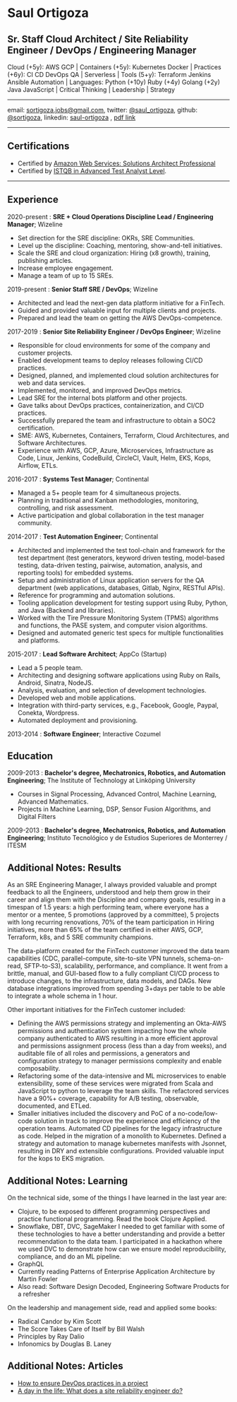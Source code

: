 # Saul Ortigoza

## Sr. Staff Cloud Architect / Site Reliability Engineer / DevOps / Engineering Manager

Cloud (+5y): AWS GCP | Containers (+5y): Kubernetes Docker | Practices (+6y): CI CD DevOps QA | Serverless | Tools (5+y): Terraform Jenkins Ansible Automation | Languages: Python (+10y) Ruby (+4y) Golang (+2y) Java JavaScript | Critical Thinking | Leadership | Strategy

----------------------------
email: sortigoza.jobs@gmail.com, twitter: [@saul_ortigoza](https://twitter.com/saul_ortigoza), github: [@sortigoza](https://github.com/sortigoza), linkedin: [saul-ortigoza](https://www.linkedin.com/in/saul-ortigoza/) , [pdf link](https://www.sortigoza.com/saul_ortigoza.pdf)

----------------------------

## Certifications

* Certified by [Amazon Web Services: Solutions Architect Professional](https://www.certmetrics.com/amazon/public/badge.aspx?i=4&t=c&d=2020-02-28&ci=AWS01122964)
* Certified by [ISTQB in Advanced Test Analyst Level](https://drive.google.com/file/d/0B47wJF8CvsssRGY3dkxaZ0Jfa2M/view).

----------------------------

## Experience

2020-present
: **SRE + Cloud Operations Discipline Lead / Engineering Manager**; Wizeline

- Set direction for the SRE discipline: OKRs, SRE Communities.
- Level up the discipline: Coaching, mentoring, show-and-tell initiatives.
- Scale the SRE and cloud organization: Hiring (x8 growth), training, publishing articles.
- Increase employee engagement.
- Manage a team of up to 15 SREs.

2019-present
: **Senior Staff SRE / DevOps**; Wizeline

- Architected and lead the next-gen data platform initiative for a FinTech.
- Guided and provided valuable input for multiple clients and projects.
- Prepared and lead the team on getting the AWS DevOps-competence.

2017-2019
:   **Senior Site Reliability Engineer / DevOps Engineer**; Wizeline

* Responsible for cloud environments for some of the company and customer projects.
* Enabled development teams to deploy releases following CI/CD practices.
* Designed, planned, and implemented cloud solution architectures for web and data services.
* Implemented, monitored, and improved DevOps metrics.
* Lead SRE for the internal bots platform and other projects.
* Gave talks about DevOps practices, containerization, and CI/CD practices.
* Successfully prepared the team and infrastructure to obtain a SOC2 certification.
* SME: AWS, Kubernetes, Containers, Terraform, Cloud Architectures, and Software Architectures.
* Experience with AWS, GCP, Azure, Microservices, Infrastructure as Code, Linux, Jenkins, CodeBuild, CircleCI, Vault, Helm, EKS, Kops, Airflow, ETLs.

2016-2017
:   **Systems Test Manager**; Continental

* Managed a 5+ people team for 4 simultaneous projects. 
* Planning in traditional and Kanban methodologies, monitoring, controlling, and risk assessment. 
* Active participation and global collaboration in the test manager community.

2014-2017
:   **Test Automation Engineer**; Continental

* Architected and implemented the test tool-chain and framework for the test department (test generators, keyword driven testing, model-based testing, data-driven testing, pairwise, automation, analysis, and reporting tools) for embedded systems.
* Setup and administration of Linux application servers for the QA department (web applications, databases, Gitlab, Nginx, RESTful APIs).
* Reference for programming and automation solutions.
* Tooling application development for testing support using Ruby, Python, and Java (Backend and libraries).
* Worked with the Tire Pressure Monitoring System (TPMS) algorithms and functions, the PASE system, and computer vision algorithms.
* Designed and automated generic test specs for multiple functionalities and platforms.

2015-2017
:   **Lead Software Architect**; AppCo (Startup)

* Lead a 5 people team.
* Architecting and designing software applications using Ruby on Rails, Android, Sinatra, NodeJS.
* Analysis, evaluation, and selection of development technologies.
* Developed web and mobile applications.
* Integration with third-party services, e.g., Facebook, Google, Paypal, Conekta, Wordpress.
* Automated deployment and provisioning.

2013-2014
:   **Software Engineer**; Interactive Cozumel


## Education

2009-2013
:   **Bachelor's degree, Mechatronics, Robotics, and Automation Engineering**; The Institute of Technology at Linköping University

* Courses in Signal Processing, Advanced Control, Machine Learning, Advanced Mathematics.
* Projects in Machine Learning, DSP, Sensor Fusion Algorithms, and Digital Filters

2009-2013
:   **Bachelor's degree, Mechatronics, Robotics, and Automation Engineering**; Instituto Tecnológico y de Estudios Superiores de Monterrey / ITESM



## Additional Notes: Results

As an SRE Engineering Manager, I always provided valuable and prompt feedback to all the Engineers, understood and help them grow in their career and align them with the Discipline and company goals, resulting in a timespan of 1.5 years: a high performing team, where everyone has a mentor or a mentee, 5 promotions (approved by a committee), 5 projects with long recurring renovations, 70% of the team participation in Hiring initiatives, more than 65% of the team certified in either AWS, GCP, Terraform, k8s, and 5 SRE community champions.

The data-platform created for the FinTech customer improved the data team capabilities (CDC, parallel-compute, site-to-site VPN tunnels, schema-on-read, SFTP-to-S3), scalability, performance, and compliance. It went from a brittle, manual, and GUI-based flow to a fully compliant CI/CD process to introduce changes, to the infrastructure, data models, and DAGs. New database integrations improved from spending 3+days per table to be able to integrate a whole schema in 1 hour.



Other important initiatives for the FinTech customer included:

- Defining the AWS permissions strategy and implementing an Okta-AWS permissions and authentication system impacting how the whole company authenticated to AWS resulting in a more efficient approval and permissions assignment process (less than a day from weeks), and auditable file of all roles and permissions, a generators and configuration strategy to manager permissions complexity and enable composability.
- Refactoring some of the data-intensive and ML microservices to enable extensibility, some of these services were migrated from Scala and JavaScript to python to leverage the team skills. The refactored services have a 90%+ coverage, capability for A/B testing, observable, documented, and ETLed.
- Smaller initiatives included the discovery and PoC of a no-code/low-code solution in track to improve the experience and efficiency of the operation teams. Automated CD pipelines for the legacy infrastructure as code. Helped in the migration of a monolith to Kubernetes. Defined a strategy and automation to manage kubernetes manifests with Jsonnet, resulting in DRY and extensible configurations. Provided valuable input for the kops to EKS migration.

## Additional Notes: Learning

On the technical side, some of the things I have learned in the last year are:

- Clojure, to be exposed to different programming perspectives and practice functional programming. Read the book Clojure Applied. 
- Snowflake, DBT, DVC, SageMaker I needed to get familiar with some of these technologies to have a better understanding and provide a better recommendation to the data team. I participated in a hackathon where we used DVC to demonstrate how can we ensure model reproducibility, compliance, and do an ML pipeline.
- GraphQL
- Currently reading Patterns of Enterprise Application Architecture by Martin Fowler
- Also read: Software Design Decoded, Engineering Software Products for a refresher

On the leadership and management side, read and applied some books:

- Radical Candor by Kim Scott
- The Score Takes Care of Itself by Bill Walsh
- Principles by Ray Dalio
- Infonomics by Douglas B. Laney

## Additional Notes: Articles

- [How to ensure DevOps practices in a project](https://www.wizeline.com/how-to-ensure-devops-practices-in-a-project/)
- [A day in the life: What does a site reliability engineer do?](https://searchitoperations.techtarget.com/feature/A-day-in-the-life-What-does-a-site-reliability-engineer-do)